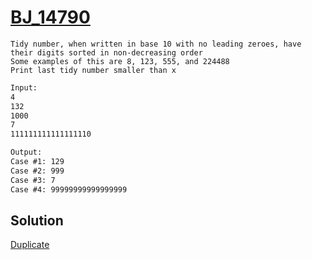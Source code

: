 # [BJ_14790](https://acmicpc.net/problem/14790)

```en
Tidy number, when written in base 10 with no leading zeroes, have their digits sorted in non-decreasing order
Some examples of this are 8, 123, 555, and 224488
Print last tidy number smaller than x
```

```txt
Input:
4
132
1000
7
111111111111111110

Output:
Case #1: 129
Case #2: 999
Case #3: 7
Case #4: 99999999999999999
```

## Solution

[Duplicate](./BJ_14791.md)
